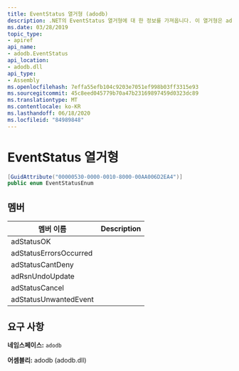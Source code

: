 ```yaml
---
title: EventStatus 열거형 (adodb)
description: .NET의 EventStatus 열거형에 대 한 정보를 가져옵니다. 이 열거형은 adodb.dll 라이브러리의 adodb 네임 스페이스와 adodb 어셈블리에 있습니다.
ms.date: 03/28/2019
topic_type:
- apiref
api_name:
- adodb.EventStatus
api_location:
- adodb.dll
api_type:
- Assembly
ms.openlocfilehash: 7effa55efb104c9203e7051ef998b03ff3315e93
ms.sourcegitcommit: 45c8eed045779b70a47b23169897459d0323dc89
ms.translationtype: MT
ms.contentlocale: ko-KR
ms.lasthandoff: 06/18/2020
ms.locfileid: "84989848"
---
```

# <a name="eventstatus-enumeration"></a>EventStatus 열거형

```csharp
[GuidAttribute("00000530-0000-0010-8000-00AA006D2EA4")]
public enum EventStatusEnum
```

## <a name="members"></a>멤버

| 멤버 이름  | Description  |
|---|---|
|adStatusOK  |   |
|adStatusErrorsOccurred  |   |
|adStatusCantDeny  |   |
|adRsnUndoUpdate  |   |
|adStatusCancel  |   |
|adStatusUnwantedEvent  |   |

## <a name="requirements"></a>요구 사항

**네임스페이스:** `adodb`

**어셈블리:** adodb (adodb.dll)
